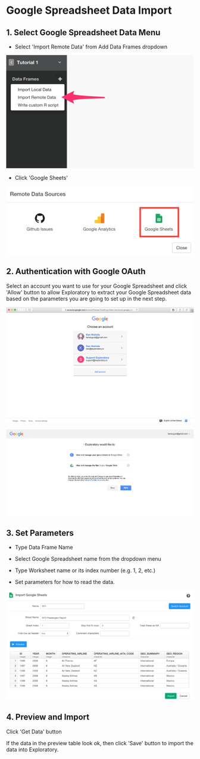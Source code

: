 # Google Spreadsheet Data Import

## 1. Select Google Spreadsheet Data Menu

- Select 'Import Remote Data' from Add Data Frames dropdown

![](images/import-remote-data.png)

- Click 'Google Sheets'

![](images/google-sheet3.png)

## 2. Authentication with Google OAuth

Select an account you want to use for your Google Spreadsheet and click 'Allow' button to allow Exploratory to extract your Google Spreadsheet data based on the parameters you are going to set up in the next step.

![](images/google-analytics-oauth.png)

![](images/google-spreadsheet.png)

## 3. Set Parameters

- Type Data Frame Name

- Select Google Spreadsheet name from the dropdown menu

- Type Worksheet name or its index number (e.g. 1, 2, etc.)

- Set parameters for how to read the data.

![](images/google-spreadsheet2.png)

## 4. Preview and Import

Click 'Get Data' button

If the data in the preview table look ok, then click 'Save' button to import the data into Exploratory.
